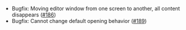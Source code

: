 * Bugfix: Moving editor window from one screen to another, all content disappears ([#186](https://github.com/qvacua/vimr/issues/187))
* Bugfix: Cannot change default opening behavior ([#189](https://github.com/qvacua/vimr/pull/189))


